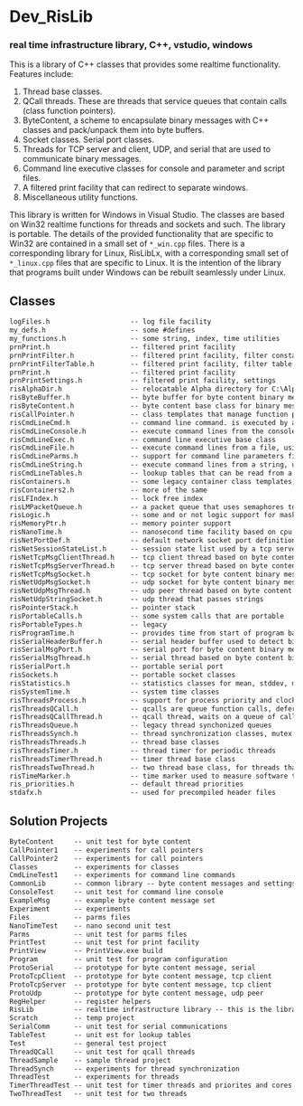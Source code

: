 # Dev_RisLib
### real time infrastructure library, C++, vstudio, windows

This is a library of C++ classes that provides some realtime functionality. Features include:
   1. Thread base classes.
   2. QCall threads. These are threads that service queues that contain calls (class function pointers).
   3. ByteContent, a scheme to encapsulate binary messages with C++ classes and pack/unpack them into byte buffers.
   4. Socket classes. Serial port classes.
   5. Threads for TCP server and client, UDP, and serial that are used to communicate binary messages.
   6. Command line executive classes for console and parameter and script files.
   7. A filtered print facility that can redirect to separate windows.
   8. Miscellaneous utility functions.

This library is written for Windows in Visual Studio. The classes are based on Win32 realtime functions for threads and sockets and such. The library is portable. The details of the provided functionality that are specific to Win32 are contained in a small set of `*_win.cpp` files. There is a corresponding library for Linux, RisLibLx, with a corresponding small set of `*_linux.cpp` files that are specific to Linux. It is the intention of the library that programs built under Windows can be rebuilt seamlessly under Linux.

## Classes
``` markdown
logFiles.h                    -- log file facility
my_defs.h                     -- some #defines
my_functions.h                -- some string, index, time utilities
prnPrint.h                    -- filtered print facility
prnPrintFilter.h              -- filtered print facility, filter constants
prnPrintFilterTable.h         -- filtered print facility, filter table
prnPrint.h                    -- filtered print facility
prnPrintSettings.h            -- filtered print facility, settings
risAlphaDir.h                 -- relocatable Alpha directory for C:\Alpha\Bin, C:\Alpha\Settings, etc
risByteBuffer.h               -- byte buffer for byte content binary message scheme
risByteContent.h              -- byte content base class for binary message scheme
risCallPointer.h              -- class templates that manage function pointers for c++ classes
risCmdLineCmd.h               -- command line command. is executed by a command line executive
risCmdLineConsole.h           -- execute command lines from the console, using a command line executive
risCmdLineExec.h              -- command line executive base class
risCmdLineFile.h              -- execute command lines from a file, using a command line executive
risCmdLineParms.h             -- support for command line parameters files
risCmdLineString.h            -- execute command lines from a string, using a command line executive
risCmdLineTables.h            -- lookup tables that can be read from a command line file
risContainers.h               -- some legacy container class templates, queues, stacks ...
risContainers2.h              -- more of the same
risLFIndex.h                  -- lock free index
risLMPacketQueue.h            -- a packet queue that uses semaphores to lock concurrent access
risLogic.h                    -- some and or not logic support for masks
risMemoryPtr.h                -- memory pointer support
risNanoTime.h                 -- nanosecond time facility based on cpu clock
risNetPortDef.h               -- default network socket port definitions
risNetSessionStateList.h      -- session state list used by a tcp server to track tcp client connections
risNetTcpMsgClientThread.h    -- tcp client thread based on byte content binary messages
risNetTcpMsgServerThread.h    -- tcp server thread based on byte content binary messages
risNetTcpMsgSocket.h          -- tcp socket for byte content binary messages 
risNetUdpMsgSocket.h          -- udp socket for byte content binary messages 
risNetUdpMsgThread.h          -- udp peer thread based on byte content binary messages
risNetUdpStringSocket.h       -- udp thread that passes strings 
risPointerStack.h             -- pointer stack
risPortableCalls.h            -- some system calls that are portable
risPortableTypes.h            -- legacy
risProgramTime.h              -- provides time from start of program based on hires cpu clock
risSerialHeaderBuffer.h       -- serial header buffer used to detect binary message headers
risSerialMsgPort.h            -- serial port for byte content binary messags
risSerialMsgThread.h          -- serial thread based on byte content binary messages
risSerialPort.h               -- portable serial port
risSockets.h                  -- portable socket classes
risStatistics.h               -- statistics classes for mean, stddev, min,max
risSystemTime.h               -- system time classes
risThreadsProcess.h           -- support for process priority and clocking
risThreadsQCall.h             -- qcalls are queue function calls, deferred procedure calls
risThreadsQCallThread.h       -- qcall thread, waits on a queue of calls and executes them serially
risThreadsQueue.h             -- legacy thread synchonized queues
risThreadsSynch.h             -- thread synchronization classes, mutex semaphores, event semaphores, etc
risThreadsThreads.h           -- thread base classes
risThreadsTimer.h             -- thread timer for periodic threads
risThreadsTimerThread.h       -- timer thread base class
risThreadsTwoThread.h         -- two thread base class, for threads that send a command and wait for a notification
risTimeMarker.h               -- time marker used to measure software timing
ris_priorities.h              -- default thread priorities
stdafx.h                      -- used for precompiled header files
```

## Solution Projects
``` markdown
ByteContent     -- unit test for byte content
CallPointer1    -- experiments for call pointers
CallPointer2    -- experiments for call pointers
Classes         -- experiments for classes
CmdLineTest1    -- experiments for command line commands
CommonLib       -- common library -- byte content messages and settings 
ConsoleTest     -- unit test for command line console
ExampleMsg      -- example byte content message set
Experiment      -- experiments
Files           -- parms files
NanoTimeTest    -- nano second unit test
Parms           -- unit test for parms files
PrintTest       -- unit test for print facility
PrintView       -- PrintView.exe build
Program         -- unit test for program configuration
ProtoSerial     -- prototype for byte content message, serial
ProtoTcpClient  -- prototype for byte content message, tcp client
ProtoTcpServer  -- prototype for byte content message, tcp client
ProtoUdp        -- prototype for byte content message, udp peer
RegHelper       -- register helpers
RisLib          -- realtime infrastructure library -- this is the library
Scratch         -- temp project
SerialComm      -- unit test for serial communications
TableTest       -- unit est for lookup tables
Test            -- general test project
ThreadQCall     -- unit test for qcall threads
ThreadSample    -- sample thread project
ThreadSynch     -- experiments for thread synchronization
ThreadTest      -- experiments for threads
TimerThreadTest -- unit test for timer threads and priorites and cores
TwoThreadTest   -- unit test for two threads
```
 

